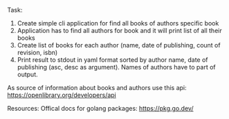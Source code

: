 Task:
1. Create simple cli application for find all books of authors specific book
2. Application has to find all authors for book and it will print list of all their books
3. Create list of books for each author (name, date of publishing, count of revision, isbn) 
4. Print result to stdout in yaml format sorted by author name, date of publishing (asc, desc as argument). Names of authors have to part of output.

As source of information about books and authors use this api: https://openlibrary.org/developers/api

Resources:
Offical docs for golang packages: https://pkg.go.dev/


